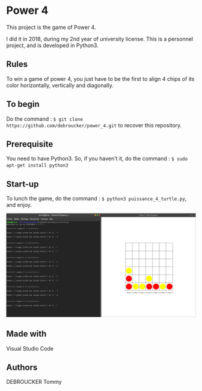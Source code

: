 # Power 4

This project is the game of Power 4. 

I did it in 2018, during my 2nd year of university license. This is a personnel project, and is developed in Python3.

## Rules
To win a game of power 4, you just have to be the first to align 4 chips of its color horizontally, vertically and diagonally.

## To begin
Do the command :  `$ git clone https://github.com/debroucker/power_4.git` to recover this repository.

## Prerequisite
You need to have Python3.
So, if you haven't it, do the command : `$ sudo apt-get install python3`

## Start-up
To lunch the game, do the command : `$ python3 puissance_4_turtle.py`, and enjoy.

![example](puissance_4.png)

## Made with
Visual Studio Code

## Authors
DEBROUCKER Tommy
